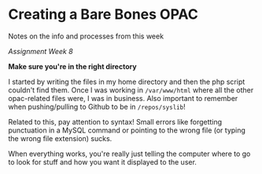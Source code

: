 # Creating a Bare Bones OPAC

Notes on the info and processes from this week

_Assignment Week 8_

**Make sure you're in the right directory**

I started by writing the files in my home directory and then the php script couldn't find them. Once I was working in `/var/www/html` where all the other opac-related files were, I was in business.
Also important to remember when pushing/pulling to Github to be in `/repos/syslib`!

Related to this, pay attention to syntax! Small errors like forgetting punctuation in a MySQL command or pointing to the wrong file (or typing the wrong file extension) sucks.

When everything works, you're really just telling the computer where to go to look for stuff and how you want it displayed to the user.
